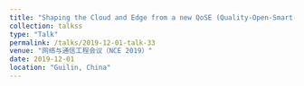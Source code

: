 ```yaml
---
title: "Shaping the Cloud and Edge from a new QoSE (Quality-Open-Smart-Green) Perspective"
collection: talkss
type: "Talk"
permalink: /talks/2019-12-01-talk-33
venue: "网络与通信工程会议（NCE 2019）"
date: 2019-12-01
location: "Guilin, China"
---
```

